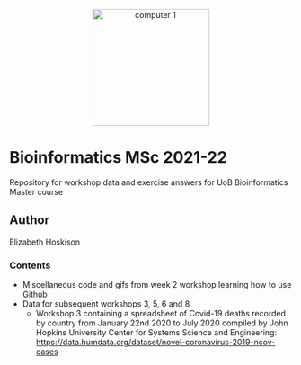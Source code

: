 <p align="center">
 <img width="208" alt="computer 1" src="https://user-images.githubusercontent.com/91949075/136818951-f4b61017-e0cf-4dc5-8eef-47f56862dad6.PNG">
</p>
 
# Bioinformatics MSc 2021-22
 Repository for workshop data and exercise answers for UoB Bioinformatics Master course
 
## Author

Elizabeth Hoskison

### Contents

- Miscellaneous code and gifs from week 2 workshop learning how to use Github
- Data for subsequent workshops 3, 5, 6 and 8
  - Workshop 3 containing a spreadsheet of Covid-19 deaths recorded by country from January 22nd 2020 to July 2020 compiled by John Hopkins University Center for Systems Science and Engineering:
   https://data.humdata.org/dataset/novel-coronavirus-2019-ncov-cases




